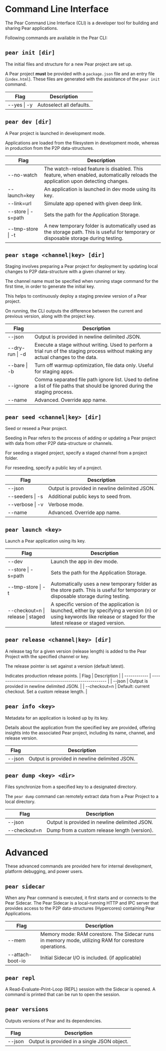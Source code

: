 # Command Line Interface

The Pear Command Line Interface (CLI) is a developer tool for building and sharing Pear applications.

Following commands are available in the Pear CLI:

## `pear init [dir]`

The initial files and structure for a new Pear project are set up.

A Pear project **must** be provided with a `package.json` file and an entry file (`index.html`). These files are generated with the assistance of the `pear init` command.

| Flag        | Description              |
| ----------- | ------------------------ |
| --yes \| -y | Autoselect all defaults. |

## `pear dev [dir]`

A Pear project is launched in development mode.

Applications are loaded from the filesystem in development mode, whereas in production from the P2P data-structures.

| Flag               | Description                                                                                                                          |
| ------------------ | ------------------------------------------------------------------------------------------------------------------------------------ |
| --no-watch         | The watch-reload feature is disabled. This feature, when enabled, automatically reloads the application upon detecting changes.      |
| --launch=key       | An application is launched in dev mode using its key.                                                                                |
| --link=url         | Simulate app opened with given deep link.                                                                                            |
| --store \| -s=path | Sets the path for the Application Storage.                                                                                           |
| --tmp-store \| -t  | A new temporary folder is automatically used as the storage path. This is useful for temporary or disposable storage during testing. |

## `pear stage <channel|key> [dir]`

Staging involves preparing a Pear project for deployment by updating local changes to P2P data-structure with a given channel or key.

The channel name must be specified when running stage command for the first time, in order to generate the initial key.

This helps to continuously deploy a staging preview version of a Pear project.

On running, the CLI outputs the difference between the current and previous version, along with the project key.

| Flag            | Description                                                                                                                        |
| --------------- | ---------------------------------------------------------------------------------------------------------------------------------- |
| --json          | Output is provided in newline delimited JSON.                                                                                      |
| --dry-run \| -d | Execute a stage without writing. Used to perform a trial run of the staging process without making any actual changes to the data. |
| --bare \| -b    | Turn off warmup optimization, file data only. Useful for staging apps.                                                             |
| --ignore        | Comma separated file path ignore list. Used to define a list of file paths that should be ignored during the staging process.      |
| --name          | Advanced. Override app name.                                                                                                       |

## `pear seed <channel|key> [dir]`

Seed or reseed a Pear project.

Seeding in Pear refers to the process of adding or updating a Pear project with data from other P2P data-structure or channels.

For seeding a staged project, specify a staged channel from a project folder.

For reseeding, specify a public key of a project.

| Flag            | Description                                   |
| --------------- | --------------------------------------------- |
| --json          | Output is provided in newline delimited JSON. |
| --seeders \| -s | Additional public keys to seed from.          |
| --verbose \| -v | Verbose mode.                                 |
| --name          | Advanced. Override app name.                  |

## `pear launch <key>`

Launch a Pear application using its key.

| Flag                              | Description                                                                                                                                                              |
| --------------------------------- | ------------------------------------------------------------------------------------------------------------------------------------------------------------------------ |
| --dev                             | Launch the app in dev mode.                                                                                                                                              |
| --store \| -s=path                | Sets the path for the Application Storage.                                                                                                                               |
| --tmp-store \| -t                 | Automatically uses a new temporary folder as the store path. This is useful for temporary or disposable storage during testing.                                          |
| --checkout=n \| release \| staged | A specific version of the application is launched, either by specifying a version (n) or using keywords like release or staged for the latest release or staged version. |

## `pear release <channel|key> [dir]`

A release tag for a given version (release length) is added to the Pear Project with the specified channel or key.

The release pointer is set against a version (default latest).

Indicates production release points.
| Flag | Description |
| ------------ | ------------------------------------------------------- |
| --json | Output is provided in newline delimited JSON. |
| --checkout=n | Default: current checkout. Set a custom release length. |

## `pear info <key>`

Metadata for an application is looked up by its key.

Details about the application from the specified key are provided, offering insights into the associated Pear project, including its name, channel, and release version.

| Flag   | Description                                   |
| ------ | --------------------------------------------- |
| --json | Output is provided in newline delimited JSON. |

## `pear dump <key> <dir>`

Files synchronize from a specified key to a designated directory.

The `pear dump` command can remotely extract data from a Pear Project to a local directory.

| Flag         | Description                                   |
| ------------ | --------------------------------------------- |
| --json       | Output is provided in newline delimited JSON. |
| --checkout=n | Dump from a custom release length (version).  |

# Advanced

These advanced commands are provided here for internal development, platform debugging, and power users.

## `pear sidecar`

When any Pear command is executed, it first starts and or connects to the Pear Sidecar. The Pear Sidecar is a local-running HTTP and IPC server that provides access to the P2P data-structures (Hypercores) containing Pear Applications.

| Flag             | Description                                                                                          |
| ---------------- | ---------------------------------------------------------------------------------------------------- |
| --mem            | Memory mode: RAM corestore. The Sidecar runs in memory mode, utilizing RAM for corestore operations. |
| --attach-boot-io | Initial Sidecar I/O is included. (if applicable)                                                     |

## `pear repl`

A Read-Evaluate-Print-Loop (REPL) session with the Sidecar is opened. A command is printed that can be run to open the session.

## `pear versions`

Outputs versions of Pear and its dependencies.

| Flag   | Description                                 |
| ------ | ------------------------------------------- |
| --json | Output is provided in a single JSON object. |
